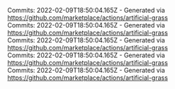 Commits: 2022-02-09T18:50:04.165Z - Generated via https://github.com/marketplace/actions/artificial-grass
<br>
Commits: 2022-02-09T18:50:04.165Z - Generated via https://github.com/marketplace/actions/artificial-grass
<br>
Commits: 2022-02-09T18:50:04.165Z - Generated via https://github.com/marketplace/actions/artificial-grass
<br>
Commits: 2022-02-09T18:50:04.165Z - Generated via https://github.com/marketplace/actions/artificial-grass
<br>
Commits: 2022-02-09T18:50:04.165Z - Generated via https://github.com/marketplace/actions/artificial-grass
<br>
